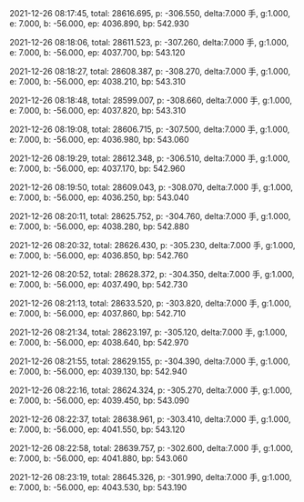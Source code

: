 2021-12-26 08:17:45, total: 28616.695, p: -306.550, delta:7.000 手, g:1.000, e: 7.000, b: -56.000, ep: 4036.890, bp: 542.930

2021-12-26 08:18:06, total: 28611.523, p: -307.260, delta:7.000 手, g:1.000, e: 7.000, b: -56.000, ep: 4037.700, bp: 543.120

2021-12-26 08:18:27, total: 28608.387, p: -308.270, delta:7.000 手, g:1.000, e: 7.000, b: -56.000, ep: 4038.210, bp: 543.310

2021-12-26 08:18:48, total: 28599.007, p: -308.660, delta:7.000 手, g:1.000, e: 7.000, b: -56.000, ep: 4037.820, bp: 543.310

2021-12-26 08:19:08, total: 28606.715, p: -307.500, delta:7.000 手, g:1.000, e: 7.000, b: -56.000, ep: 4036.980, bp: 543.060

2021-12-26 08:19:29, total: 28612.348, p: -306.510, delta:7.000 手, g:1.000, e: 7.000, b: -56.000, ep: 4037.170, bp: 542.960

2021-12-26 08:19:50, total: 28609.043, p: -308.070, delta:7.000 手, g:1.000, e: 7.000, b: -56.000, ep: 4036.250, bp: 543.040

2021-12-26 08:20:11, total: 28625.752, p: -304.760, delta:7.000 手, g:1.000, e: 7.000, b: -56.000, ep: 4038.280, bp: 542.880

2021-12-26 08:20:32, total: 28626.430, p: -305.230, delta:7.000 手, g:1.000, e: 7.000, b: -56.000, ep: 4036.850, bp: 542.760

2021-12-26 08:20:52, total: 28628.372, p: -304.350, delta:7.000 手, g:1.000, e: 7.000, b: -56.000, ep: 4037.490, bp: 542.730

2021-12-26 08:21:13, total: 28633.520, p: -303.820, delta:7.000 手, g:1.000, e: 7.000, b: -56.000, ep: 4037.860, bp: 542.710

2021-12-26 08:21:34, total: 28623.197, p: -305.120, delta:7.000 手, g:1.000, e: 7.000, b: -56.000, ep: 4038.640, bp: 542.970

2021-12-26 08:21:55, total: 28629.155, p: -304.390, delta:7.000 手, g:1.000, e: 7.000, b: -56.000, ep: 4039.130, bp: 542.940

2021-12-26 08:22:16, total: 28624.324, p: -305.270, delta:7.000 手, g:1.000, e: 7.000, b: -56.000, ep: 4039.450, bp: 543.090

2021-12-26 08:22:37, total: 28638.961, p: -303.410, delta:7.000 手, g:1.000, e: 7.000, b: -56.000, ep: 4041.550, bp: 543.120

2021-12-26 08:22:58, total: 28639.757, p: -302.600, delta:7.000 手, g:1.000, e: 7.000, b: -56.000, ep: 4041.880, bp: 543.060

2021-12-26 08:23:19, total: 28645.326, p: -301.990, delta:7.000 手, g:1.000, e: 7.000, b: -56.000, ep: 4043.530, bp: 543.190